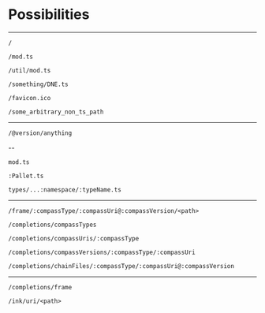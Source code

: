 # Possibilities

---

`/`

`/mod.ts`

`/util/mod.ts`

`/something/DNE.ts`

`/favicon.ico`

`/some_arbitrary_non_ts_path`

---

`/@version/anything`

--

`mod.ts`

`:Pallet.ts`

`types/...:namespace/:typeName.ts`

---

`/frame/:compassType/:compassUri@:compassVersion/<path>`

`/completions/compassTypes`

`/completions/compassUris/:compassType`

`/completions/compassVersions/:compassType/:compassUri`

`/completions/chainFiles/:compassType/:compassUri@:compassVersion`

---

`/completions/frame`

`/ink/uri/<path>`
